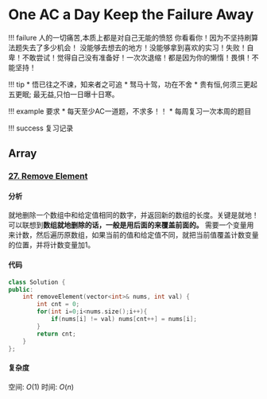 # One AC a Day Keep the Failure Away
!!! failure 人的一切痛苦,本质上都是对自己无能的愤怒
    你看看你！因为不坚持刷算法题失去了多少机会！
    没能够去想去的地方！没能够拿到喜欢的实习！失败！自卑！不敢尝试！觉得自己没有准备好！一次次退缩！都是因为你的懒惰！畏惧！不能坚持！

!!! tip
    * 悟已往之不谏，知来者之可追
    * 驽马十驾，功在不舍
    * 贵有恒,何须三更起五更眠; 最无益,只怕一日曝十日寒。

!!! example 要求
    * 每天至少AC一道题，不求多！！
    * 每周复习一次本周的题目

!!! success 复习记录
    

## Array
### [27. Remove Element](https://leetcode.com/problems/remove-element/)

#### 分析

就地删除一个数组中和给定值相同的数字，并返回新的数组的长度。关键是就地！可以联想到**数组就地删除的话，一般是用后面的来覆盖前面的。** 需要一个变量用来计数，然后遍历原数组，如果当前的值和给定值不同，就把当前值覆盖计数变量的位置，并将计数变量加1。

#### 代码
```c++
class Solution {
public:
    int removeElement(vector<int>& nums, int val) {
        int cnt = 0;
        for(int i=0;i<nums.size();i++){
            if(nums[i] != val) nums[cnt++] = nums[i];
        }
        return cnt;
    }
};
```

#### 复杂度
空间: $O(1)$ 时间: $O(n)$

